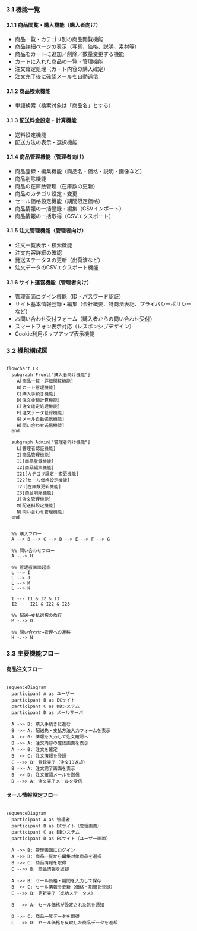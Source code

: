 ### 3.1 機能一覧
#### 3.1.1 商品閲覧・購入機能（購入者向け）

- 商品一覧・カテゴリ別の商品閲覧機能
- 商品詳細ページの表示（写真、価格、説明、素材等）
- 商品をカートに追加／削除／数量変更する機能
- カートに入れた商品の一覧・管理機能
- 注文確定処理（カート内容の購入確定）
- 注文完了後に確認メールを自動送信

#### 3.1.2 商品検索機能 
- 単語検索（検索対象は「商品名」とする）

#### 3.1.3 配送料金設定・計算機能

- 送料設定機能
- 配送方法の表示・選択機能

#### 3.1.4 商品管理機能（管理者向け）

- 商品登録・編集機能（商品名・価格・説明・画像など）
- 商品削除機能
- 商品の在庫数管理（在庫数の更新）
- 商品のカテゴリ設定・変更
- セール価格設定機能（期間限定価格）
- 商品情報の一括登録・編集（CSVインポート）
- 商品情報の一括取得（CSVエクスポート）

#### 3.1.5 注文管理機能（管理者向け）

- 注文一覧表示・検索機能
- 注文内容詳細の確認
- 発送ステータスの更新（出荷済など）
- 注文データのCSVエクスポート機能

#### 3.1.6 サイト運営機能（管理者向け）

- 管理画面ログイン機能（ID・パスワード認証）
- サイト基本情報登録・編集（会社概要、特商法表記、プライバシーポリシーなど）
- お問い合わせ受付フォーム（購入者からの問い合わせ受付）
- スマートフォン表示対応（レスポンシブデザイン）
- Cookie利用ポップアップ表示機能


### 3.2 機能構成図

```mermaid

flowchart LR
  subgraph Front["購入者向け機能"]
    A[商品一覧・詳細閲覧機能]
    B[カート管理機能]
    C[購入手続き機能]
    D[注文金額計算機能]
    E[注文確定処理機能]
    F[注文データ登録機能]
    G[メール自動送信機能]
    H[問い合わせ送信機能]
  end

  subgraph Admin["管理者向け機能"]
    L[管理者認証機能]
    I[商品管理機能]
    I1[商品登録機能]
    I2[商品編集機能]
    I21[カテゴリ設定・変更機能]
    I22[セール価格設定機能]
    I23[在庫数更新機能]
    I3[商品削除機能]
    J[注文管理機能]
    M[配送料設定機能]
    N[問い合わせ管理機能]
  end


  %% 購入フロー
  A --> B --> C --> D --> E --> F --> G

  %% 問い合わせフロー
  A -.-> H

  %% 管理者画面起点
  L --> I
  L --> J
  L --> M
  L --> N

  I --- I1 & I2 & I3
  I2 --- I21 & I22 & I23

  %% 配送→支払選択の依存
  M -.-> D

  %% 問い合わせ→管理への遷移
  H -.-> N

```

### 3.3 主要機能フロー

#### 商品注文フロー

```mermaid

sequenceDiagram
  participant A as ユーザー
  participant B as ECサイト
  participant C as DBシステム
  participant D as メールサーバ

  A ->> B: 購入手続きに進む
  B ->> A: 配送先・支払方法入力フォームを表示
  A ->> B: 情報を入力して注文確認へ
  B ->> A: 注文内容の確認画面を表示
  A ->> B: 注文を確定
  B ->> C: 注文情報を登録
  C -->> B: 登録完了（注文ID返却）
  B ->> A: 注文完了画面を表示
  B ->> D: 注文確認メールを送信
  D -->> A: 注文完了メールを受信

```


#### セール情報設定フロー

```mermaid

sequenceDiagram
  participant A as 管理者
  participant B as ECサイト（管理画面）
  participant C as DBシステム
  participant D as ECサイト（ユーザー画面）

  A ->> B: 管理画面にログイン
  A ->> B: 商品一覧から編集対象商品を選択
  B ->> C: 商品情報を取得
  C -->> B: 商品情報を返却

  A ->> B: セール価格・期間を入力して保存
  B ->> C: セール情報を更新（価格・期間を登録）
  C -->> B: 更新完了（成功ステータス）

  B -->> A: セール価格が設定された旨を通知

  D ->> C: 商品一覧データを取得
  C -->> D: セール価格を反映した商品データを返却

```

